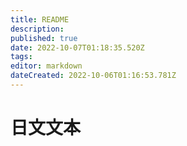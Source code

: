 ```yaml
---
title: README
description: 
published: true
date: 2022-10-07T01:18:35.520Z
tags: 
editor: markdown
dateCreated: 2022-10-06T01:16:53.781Z
---
```


# 日文文本  



